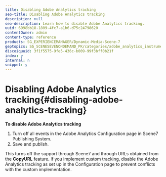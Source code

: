 ```yaml
---
title: Disabling Adobe Analytics tracking
seo-title: Disabling Adobe Analytics tracking
description: null
seo-description: Learn how to disable Adobe Analytics tracking.
uuid: 6998bb18-1809-4fc7-a1b6-d75c24798620
contentOwner: admin
content-type: reference
products: SG_EXPERIENCEMANAGER/Dynamic-Media-Scene-7
geptopics: SG_SCENESEVENONDEMAND_PK/categories/adobe_analytics_instrumentation_kit
discoiquuid: 3f1f5575-9fe5-436c-b009-99f3bff0b21f
index: y
internal: n
snippet: y
---
```


# Disabling Adobe Analytics tracking{#disabling-adobe-analytics-tracking}

**To disable Adobe Analytics tracking**

1. Turn off all events in the Adobe Analytics Configuration page in Scene7 Publishing System.
1. Save and publish.

This turns off the support through Scene7 and through URLs obtained from the **CopyURL** feature. If you implement custom tracking, disable the Adobe Analytics tracking as set up in the Configuration page to prevent conflicts with the custom implementation.

